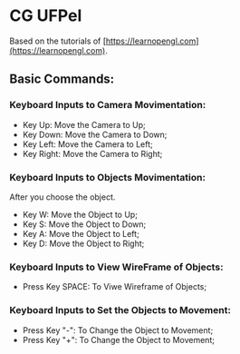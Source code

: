 #  CG UFPel

Based on the tutorials of [https://learnopengl.com](https://learnopengl.com). 

## Basic Commands:

### Keyboard Inputs to Camera Movimentation:

* Key Up: Move the Camera to Up;
* Key Down: Move the Camera to Down;
* Key Left: Move the Camera to Left;
* Key Right: Move the Camera to Right;

### Keyboard Inputs to Objects Movimentation:

After you choose the object.

* Key W: Move the Object to Up;
* Key S: Move the Object to Down;
* Key A: Move the Object to Left;
* Key D: Move the Object to Right;

### Keyboard Inputs to View WireFrame of Objects:

* Press Key SPACE: To Viwe Wireframe of Objects;

### Keyboard Inputs to Set the Objects to Movement:

* Press Key "-": To Change the Object to Movement;
* Press Key "+": To Change the Object to Movement;
